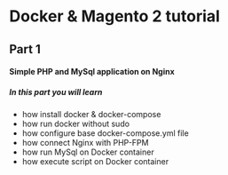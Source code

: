 # Docker & Magento 2 tutorial

## Part 1
#### Simple PHP and MySql application on Nginx

##### In this part you will learn
* how install docker & docker-compose
* how run docker without sudo
* how configure base docker-compose.yml file
* how connect Nginx with PHP-FPM
* how run MySql on Docker container
* how execute script on Docker container 
